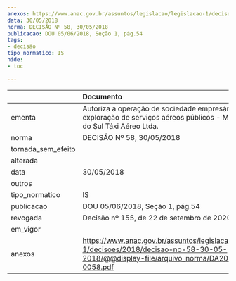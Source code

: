 ```yaml
---
anexos: https://www.anac.gov.br/assuntos/legislacao/legislacao-1/decisoes/2018/decisao-no-58-30-05-2018/@@display-file/arquivo_norma/DA2018-0058.pdf
data: 30/05/2018
norma: DECISÃO Nº 58, 30/05/2018
publicacao: DOU 05/06/2018, Seção 1, pág.54
tags:
- decisão
tipo_normatico: IS
hide: 
- toc 
 
---
```


|                    | Documento                                                                                                                                    |
|:-------------------|:---------------------------------------------------------------------------------------------------------------------------------------------|
| ementa             | Autoriza a operação de sociedade empresária para exploração de serviços aéreos públicos - Mato Grosso do Sul Táxi Aéreo Ltda.                |
| norma              | DECISÃO Nº 58, 30/05/2018                                                                                                                    |
| tornada_sem_efeito |                                                                                                                                              |
| alterada           |                                                                                                                                              |
| data               | 30/05/2018                                                                                                                                   |
| outros             |                                                                                                                                              |
| tipo_normatico     | IS                                                                                                                                           |
| publicacao         | DOU 05/06/2018, Seção 1, pág.54                                                                                                              |
| revogada           | Decisão nº 155, de 22 de setembro de 2020.                                                                                                   |
| em_vigor           |                                                                                                                                              |
| anexos             | https://www.anac.gov.br/assuntos/legislacao/legislacao-1/decisoes/2018/decisao-no-58-30-05-2018/@@display-file/arquivo_norma/DA2018-0058.pdf |